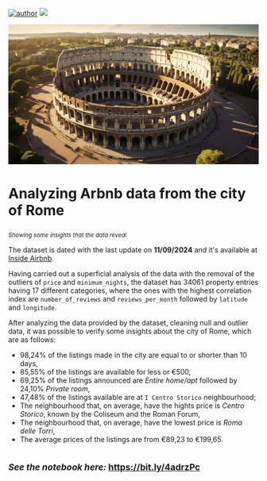 [![author](https://img.shields.io/badge/author-lessinger-green)](https://www.linkedin.com/in/guilherme-lessinger/) [![](https://img.shields.io/badge/python-3.7+-blue.svg)](https://www.python.org/downloads/release/python-365/) 
<p align="center">
  <img src="rome.jpg" >
</p>

# Analyzing Arbnb data from the city of Rome
<sub>*Showing some insights that the data reveal*</sub>

The dataset is dated with the last update on **11/09/2024** and it's available at [Inside Airbnb](http://insideairbnb.com/get-the-data.html).


Having carried out a superficial analysis of the data with the removal of the outliers of `price` and `minimum_nights`, the dataset has 34061 property entries having 17 different categories, where the ones with the highest correlation index are `number_of_reviews` and `reviews_per_month` followed by `latitude` and `longitude`.


After analyzing the data provided by the dataset, cleaning null and outlier data, it was possible to verify some insights about the city of Rome, which are as follows:

* 98,24% of the listings made in the city are equal to or shorter than 10 days,
* 85,55% of the listings are available for less or €500,
* 69,25% of the listings announced are *Entire home/apt* followed by 24,10% *Private room*,
* 47,48% of the listings available are at `I Centro Storico` neighbourhood;
* The neighbourhood that, on average, have the hights price is *Centro Storico*, known by the  Coliseum and the Roman Forum,
* The neighbourhood that, on average, have the lowest price is  *Roma delle Torri*,
* The average prices of the listings are from €89,23 to €199,65.

 <sub> *See the notebook here:* https://bit.ly/4adrzPc </sub>
---
